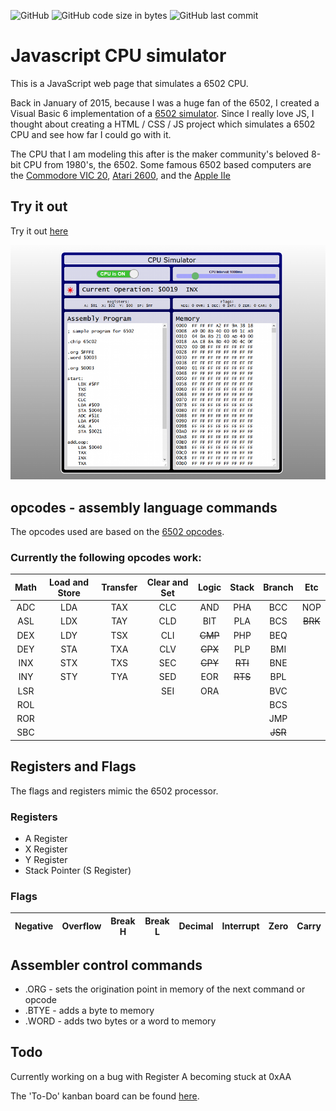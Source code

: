 ![GitHub](https://img.shields.io/github/license/msfwebdude/javascript-cpu-simulator?style=plastic) ![GitHub code size in bytes](https://img.shields.io/github/languages/code-size/msfwebdude/javascript-cpu-simulator?style=plastic)
![GitHub last commit](https://img.shields.io/github/last-commit/msfwebdude/javascript-cpu-simulator?style=plastic)

# Javascript CPU simulator
This is a JavaScript web page that simulates a 6502 CPU.

Back in January of 2015, because I was a huge fan of the 6502, I created a Visual Basic 6 implementation of a [6502 simulator](https://www.planet-source-code.com/vb/scripts/ShowCode.asp?txtCodeId=22670&lngWId=1). Since I really love JS, I thought about creating a HTML / CSS / JS project which simulates a 6502 CPU and see how far I could go with it.

The CPU that I am modeling this after is the maker community's beloved 8-bit CPU from 1980's, the 6502. Some famous 6502 based computers are the [Commodore VIC 20](https://en.wikipedia.org/wiki/Commodore_VIC-20), [Atari 2600](https://en.wikipedia.org/wiki/Atari_2600), and the [Apple IIe](https://en.wikipedia.org/wiki/Apple_IIe)

## Try it out
Try it out [here](http://firoved.com/github/javascript-cpu-simulator/)

![Screenshot](assets/img/screenshot-for-readme.png)

## opcodes - assembly language commands
The opcodes used are based on the [6502 opcodes](http://www.6502.org/tutorials/6502opcodes.html).

### Currently the following opcodes work:

| Math    | Load and Store | Transfer | Clear and Set | Logic   | Stack   | Branch  | Etc     | 
|:-------:|:--------------:|:--------:|:-------------:|:-------:|:-------:|:-------:|:-------:|
| ADC     | LDA            | TAX      | CLC           | AND     | PHA     | BCC     | NOP     |
| ASL     | LDX            | TAY      | CLD           | BIT     | PLA     | BCS     | ~~BRK~~ |
| DEX     | LDY            | TSX      | CLI           | ~~CMP~~ | PHP     | BEQ     |         |
| DEY     | STA            | TXA      | CLV           | ~~CPX~~ | PLP     | BMI     |         |
| INX     | STX            | TXS      | SEC           | ~~CPY~~ | ~~RTI~~ | BNE     |         |
| INY     | STY            | TYA      | SED           | EOR     | ~~RTS~~ | BPL     |         |
| LSR     |                |          | SEI           | ORA     |         | BVC     |         |
| ROL     |                |          |               |         |         | BCS     |         |
| ROR     |                |          |               |         |         | JMP     |         |
| SBC     |                |          |               |         |         | ~~JSR~~ |         |


## Registers and Flags
The flags and registers mimic the 6502 processor.

### Registers
 * A Register
 * X Register
 * Y Register
 * Stack Pointer (S Register)


 ### Flags
| Negative | Overflow | Break H | Break L | Decimal | Interrupt | Zero | Carry |
|---|---|---|---|---|---|---|---|

## Assembler control commands
* .ORG - sets the origination point in memory of the next command or opcode
* .BTYE - adds a byte to memory
* .WORD - adds two bytes or a word to memory

## Todo

Currently working on a bug with Register A becoming stuck at 0xAA

The 'To-Do' kanban board can be found [here](https://github.com/msfwebdude/javascript-cpu-simulator/projects/1).


